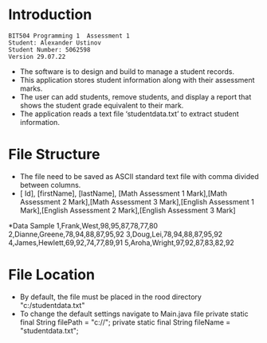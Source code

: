 # Introduction
    BIT504 Programming 1  Assessment 1
    Student: Alexander Ustinov
    Student Number: 5062598
    Version 29.07.22

- The software is to design and build to manage a student records. 
- This application stores student information along with their assessment marks. 
- The user can add students, remove students, and display a report that shows
the student grade equivalent to their mark.
- The application reads a text file ‘studentdata.txt’ to extract student information.


# File Structure

- The file need to be saved as ASCII standard text file with comma divided between columns.
- [ Id], [firstName], [lastName], [Math Assessment 1 Mark],[Math Assessment 2 Mark],[Math Assessment 3 Mark],[English Assessment 1 Mark],[English Assessment 2 Mark],[English Assessment 3 Mark]

*Data Sample
    1,Frank,West,98,95,87,78,77,80
    2,Dianne,Greene,78,94,88,87,95,92
    3,Doug,Lei,78,94,88,87,95,92
    4,James,Hewlett,69,92,74,77,89,91
    5,Aroha,Wright,97,92,87,83,82,92


# File Location

- By default, the file must be placed in the rood directory "c:/studentdata.txt"
- To change the default settings navigate to Main.java file
       private static final String filePath = "c://";
       private static final String fileName = "studentdata.txt";